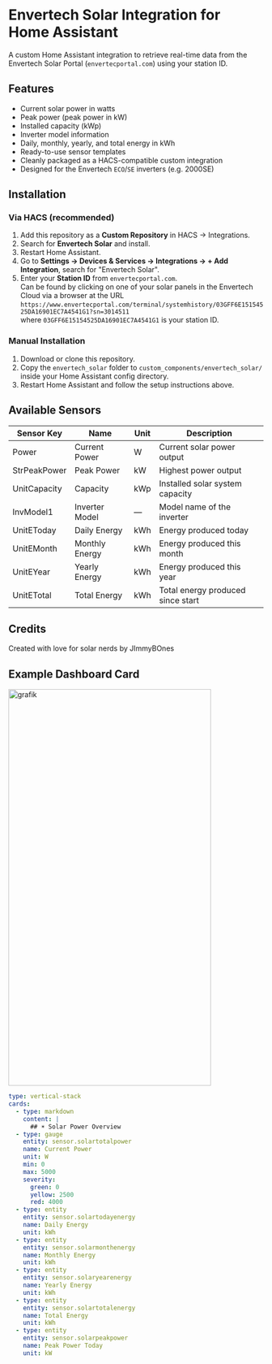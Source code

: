# Envertech Solar Integration for Home Assistant

A custom Home Assistant integration to retrieve real-time data from the Envertech Solar Portal (`envertecportal.com`) using your station ID.

## Features

- Current solar power in watts
- Peak power (peak power in kW)
- Installed capacity (kWp)
- Inverter model information
- Daily, monthly, yearly, and total energy in kWh
- Ready-to-use sensor templates
- Cleanly packaged as a HACS-compatible custom integration
- Designed for the Envertech `ECO`/`SE` inverters (e.g. 2000SE)

## Installation

### Via HACS (recommended)
1. Add this repository as a **Custom Repository** in HACS → Integrations.
2. Search for **Envertech Solar** and install.
3. Restart Home Assistant.
4. Go to **Settings → Devices & Services → Integrations → + Add Integration**, search for "Envertech Solar".
5. Enter your **Station ID** from `envertecportal.com`.  
   Can be found by clicking on one of your solar panels in the Envertech Cloud via a browser at the URL  
   `https://www.envertecportal.com/terminal/systemhistory/03GFF6E15154525DA16901EC7A4541G1?sn=3014511`  
   where `03GFF6E15154525DA16901EC7A4541G1` is your station ID.

### Manual Installation
1. Download or clone this repository.
2. Copy the `envertech_solar` folder to `custom_components/envertech_solar/` inside your Home Assistant config directory.
3. Restart Home Assistant and follow the setup instructions above.

## Available Sensors

| Sensor Key   | Name             | Unit  | Description                         |
|--------------|------------------|-------|-----------------------------------|
| Power        | Current Power    | W     | Current solar power output         |
| StrPeakPower | Peak Power       | kW    | Highest power output               |
| UnitCapacity | Capacity         | kWp   | Installed solar system capacity    |
| InvModel1    | Inverter Model   | —     | Model name of the inverter         |
| UnitEToday   | Daily Energy     | kWh   | Energy produced today              |
| UnitEMonth   | Monthly Energy   | kWh   | Energy produced this month         |
| UnitEYear    | Yearly Energy    | kWh   | Energy produced this year          |
| UnitETotal   | Total Energy     | kWh   | Total energy produced since start  |

## Credits

Created with love for solar nerds by JImmyBOnes

## Example Dashboard Card

<img width="400" height="781" alt="grafik" src="https://github.com/user-attachments/assets/94e7f039-3f2a-4d17-ba50-1c85c033d49a" />



```yaml
type: vertical-stack
cards:
  - type: markdown
    content: |
      ## ☀️ Solar Power Overview
  - type: gauge
    entity: sensor.solartotalpower
    name: Current Power
    unit: W
    min: 0
    max: 5000
    severity:
      green: 0
      yellow: 2500
      red: 4000
  - type: entity
    entity: sensor.solartodayenergy
    name: Daily Energy
    unit: kWh
  - type: entity
    entity: sensor.solarmonthenergy
    name: Monthly Energy
    unit: kWh
  - type: entity
    entity: sensor.solaryearenergy
    name: Yearly Energy
    unit: kWh
  - type: entity
    entity: sensor.solartotalenergy
    name: Total Energy
    unit: kWh
  - type: entity
    entity: sensor.solarpeakpower
    name: Peak Power Today
    unit: kW
